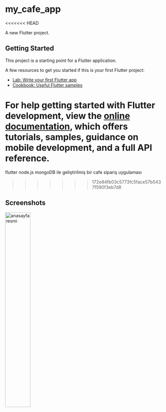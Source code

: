 # my_cafe_app
<<<<<<< HEAD

A new Flutter project.

## Getting Started

This project is a starting point for a Flutter application.

A few resources to get you started if this is your first Flutter project:

- [Lab: Write your first Flutter app](https://docs.flutter.dev/get-started/codelab)
- [Cookbook: Useful Flutter samples](https://docs.flutter.dev/cookbook)

For help getting started with Flutter development, view the
[online documentation](https://docs.flutter.dev/), which offers tutorials,
samples, guidance on mobile development, and a full API reference.
=======
flutter node.js mongoDB ile geliştirilmiş bir cafe sipariş uygulaması
>>>>>>> 172e84fb03c5773fc5face57b5437f590f3eb7d8

## Screenshots
<img src="./screenshots/anasayfa.jpg" alt="anasayfa resmi" width="40%"> 